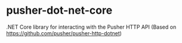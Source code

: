 # pusher-dot-net-core
.NET Core library for interacting with the Pusher HTTP API (Based on https://github.com/pusher/pusher-http-dotnet)
